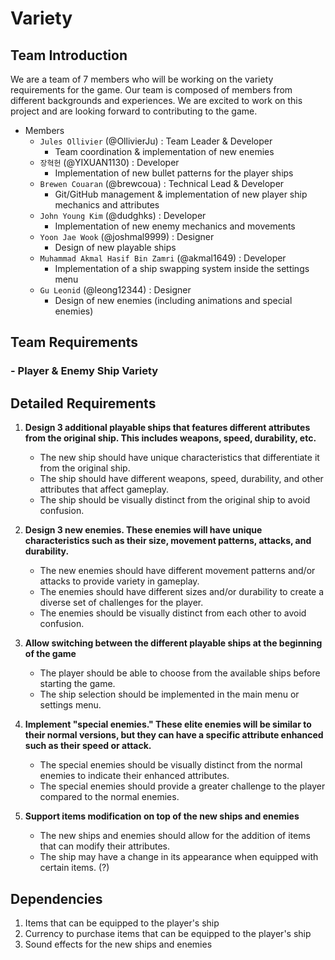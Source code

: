 # Variety

## Team Introduction
We are a team of 7 members who will be working on the variety requirements for the game. Our team is composed of members from different backgrounds and experiences. We are excited to work on this project and are looking forward to contributing to the game.

- Members
    - `Jules Ollivier` (@OllivierJu) : Team Leader & Developer
      - Team coordination & implementation of new enemies
    - `장혁헌` (@YIXUAN1130) : Developer
      - Implementation of new bullet patterns for the player ships
    - `Brewen Couaran` (@brewcoua) : Technical Lead & Developer
      - Git/GitHub management & implementation of new player ship mechanics and attributes
    - `John Young Kim` (@dudghks) : Developer
      - Implementation of new enemy mechanics and movements
    - `Yoon Jae Wook` (@joshmal9999) : Designer
      - Design of new playable ships
    - `Muhammad Akmal Hasif Bin Zamri` (@akmal1649) : Developer
      - Implementation of a ship swapping system inside the settings menu
    - `Gu Leonid` (@leong12344) : Designer
      - Design of new enemies (including animations and special enemies)

## Team Requirements

### - Player & Enemy Ship Variety

## Detailed Requirements

1. **Design 3 additional playable ships that features different attributes from the original ship. This includes weapons, speed, durability, etc.**
    - The new ship should have unique characteristics that differentiate it from the original ship.
    - The ship should have different weapons, speed, durability, and other attributes that affect gameplay.
    - The ship should be visually distinct from the original ship to avoid confusion.

2. **Design 3 new enemies. These enemies will have unique characteristics such as their size, movement patterns, attacks, and durability.**
    - The new enemies should have different movement patterns and/or attacks to provide variety in gameplay.
    - The enemies should have different sizes and/or durability to create a diverse set of challenges for the player.
    - The enemies should be visually distinct from each other to avoid confusion.

3. **Allow switching between the different playable ships at the beginning of the game**
   - The player should be able to choose from the available ships before starting the game.
   - The ship selection should be implemented in the main menu or settings menu.

4. **Implement "special enemies." These elite enemies will be similar to their normal versions, but they can have a specific attribute enhanced such as their speed or attack.**
    - The special enemies should be visually distinct from the normal enemies to indicate their enhanced attributes.
    - The special enemies should provide a greater challenge to the player compared to the normal enemies.

5. **Support items modification on top of the new ships and enemies**
    - The new ships and enemies should allow for the addition of items that can modify their attributes.
    - The ship may have a change in its appearance when equipped with certain items. (?)

## Dependencies
1. Items that can be equipped to the player's ship
2. Currency to purchase items that can be equipped to the player's ship
3. Sound effects for the new ships and enemies